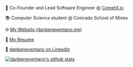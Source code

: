 📢 Co-Founder and Lead Software Engineer @ [CometX.io](https://cometx.io)

📚 Computer Science student @ Colorado School of Mines

🌐 [My Website (danbeneventano.me)](https://danbeneventano.me)

📄 [My Resume](https://resume.danbeneventano.me)

🔗 [danbeneventano on LinkedIn](https://www.linkedin.com/in/danbeneventano)

[![danbeneventano's github stats](https://github-readme-stats.vercel.app/api?username=danbeneventano&count_private=true&show_icons=true&hide=stars)](https://github.com/anuraghazra/github-readme-stats)
